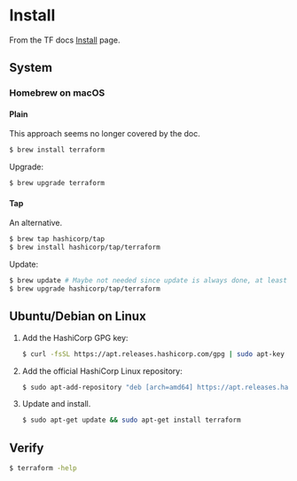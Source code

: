 # Install

From the TF docs [Install](https://learn.hashicorp.com/tutorials/terraform/install-cli) page.

## System

### Homebrew on macOS

#### Plain

This approach seems no longer covered by the doc.

```sh
$ brew install terraform
```

Upgrade:

```sh
$ brew upgrade terraform
```

#### Tap

An alternative.

```sh
$ brew tap hashicorp/tap
$ brew install hashicorp/tap/terraform
```

Update:

```sh
$ brew update # Maybe not needed since update is always done, at least not for taps.
$ brew upgrade hashicorp/tap/terraform
```


## Ubuntu/Debian on Linux

1. Add the HashiCorp GPG key:
    ```sh
    $ curl -fsSL https://apt.releases.hashicorp.com/gpg | sudo apt-key add -
    ```
1. Add the official HashiCorp Linux repository:
    ```sh
    $ sudo apt-add-repository "deb [arch=amd64] https://apt.releases.hashicorp.com $(lsb_release -cs) main"
    ```
1. Update and install.
    ```sh
    $ sudo apt-get update && sudo apt-get install terraform
    ```


## Verify

```sh
$ terraform -help
```
